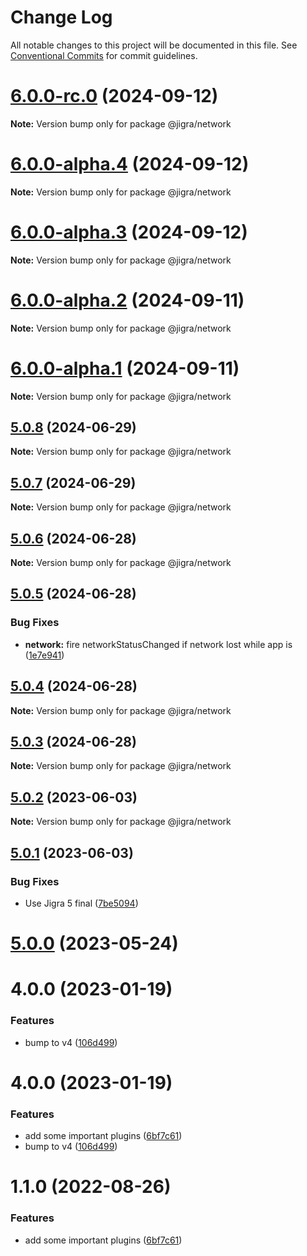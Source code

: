# Change Log

All notable changes to this project will be documented in this file.
See [Conventional Commits](https://conventionalcommits.org) for commit guidelines.

# [6.0.0-rc.0](https://github.com/familyjs/jigra-plugins/compare/@jigra/network@6.0.0-alpha.4...@jigra/network@6.0.0-rc.0) (2024-09-12)

**Note:** Version bump only for package @jigra/network

# [6.0.0-alpha.4](https://github.com/familyjs/jigra-plugins/compare/@jigra/network@6.0.0-alpha.3...@jigra/network@6.0.0-alpha.4) (2024-09-12)

**Note:** Version bump only for package @jigra/network

# [6.0.0-alpha.3](https://github.com/familyjs/jigra-plugins/compare/@jigra/network@6.0.0-alpha.2...@jigra/network@6.0.0-alpha.3) (2024-09-12)

**Note:** Version bump only for package @jigra/network

# [6.0.0-alpha.2](https://github.com/familyjs/jigra-plugins/compare/@jigra/network@6.0.0-alpha.1...@jigra/network@6.0.0-alpha.2) (2024-09-11)

**Note:** Version bump only for package @jigra/network

# [6.0.0-alpha.1](https://github.com/familyjs/jigra-plugins/compare/@jigra/network@5.0.8...@jigra/network@6.0.0-alpha.1) (2024-09-11)

**Note:** Version bump only for package @jigra/network

## [5.0.8](https://github.com/familyjs/jigra-plugins/compare/@jigra/network@5.0.7...@jigra/network@5.0.8) (2024-06-29)

**Note:** Version bump only for package @jigra/network

## [5.0.7](https://github.com/familyjs/jigra-plugins/compare/@jigra/network@5.0.6...@jigra/network@5.0.7) (2024-06-29)

**Note:** Version bump only for package @jigra/network

## [5.0.6](https://github.com/familyjs/jigra-plugins/compare/@jigra/network@5.0.5...@jigra/network@5.0.6) (2024-06-28)

**Note:** Version bump only for package @jigra/network

## [5.0.5](https://github.com/familyjs/jigra-plugins/compare/@jigra/network@5.0.4...@jigra/network@5.0.5) (2024-06-28)

### Bug Fixes

- **network:** fire networkStatusChanged if network lost while app is ([1e7e941](https://github.com/familyjs/jigra-plugins/commit/1e7e941f2ec6f99ce940a50011143efb67e1f9ca))

## [5.0.4](https://github.com/familyjs/jigra-plugins/compare/@jigra/network@5.0.3...@jigra/network@5.0.4) (2024-06-28)

**Note:** Version bump only for package @jigra/network

## [5.0.3](https://github.com/familyjs/jigra-plugins/compare/@jigra/network@5.0.2...@jigra/network@5.0.3) (2024-06-28)

**Note:** Version bump only for package @jigra/network

## [5.0.2](https://github.com/familyjs/jigra-plugins/compare/@jigra/network@5.0.1...@jigra/network@5.0.2) (2023-06-03)

**Note:** Version bump only for package @jigra/network

## [5.0.1](https://github.com/familyjs/jigra-plugins/compare/@jigra/network@5.0.0...@jigra/network@5.0.1) (2023-06-03)

### Bug Fixes

- Use Jigra 5 final ([7be5094](https://github.com/familyjs/jigra-plugins/commit/7be509425c5cc9f21b1f9e78794b2c6b76ca7702))

# [5.0.0](https://github.com/familyjs/jigra-plugins/compare/@jigra/network@1.1.0...@jigra/network@5.0.0) (2023-05-24)

# 4.0.0 (2023-01-19)

### Features

- bump to v4 ([106d499](https://github.com/familyjs/jigra-plugins/commit/106d49991e82a0505a82571530b73fcda020e7e4))

# 4.0.0 (2023-01-19)

### Features

- add some important plugins ([6bf7c61](https://github.com/navify/jigra-plugins/commit/6bf7c61ba5ad99cf0474cb2cc9599d0f8fedeb45))
- bump to v4 ([106d499](https://github.com/navify/jigra-plugins/commit/106d49991e82a0505a82571530b73fcda020e7e4))

# 1.1.0 (2022-08-26)

### Features

- add some important plugins ([6bf7c61](https://github.com/navify/jigra-plugins/commit/6bf7c61ba5ad99cf0474cb2cc9599d0f8fedeb45))
